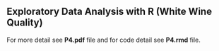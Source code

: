 ## Exploratory Data Analysis with R (White Wine Quality)

For more detail see **P4.pdf** file and for code detail see **P4.rmd** file.

